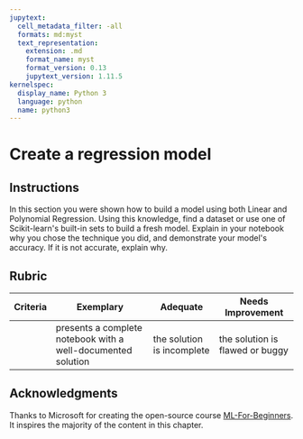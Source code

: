 ```yaml
---
jupytext:
  cell_metadata_filter: -all
  formats: md:myst
  text_representation:
    extension: .md
    format_name: myst
    format_version: 0.13
    jupytext_version: 1.11.5
kernelspec:
  display_name: Python 3
  language: python
  name: python3
---
```


# Create a regression model

## Instructions

In this section you were shown how to build a model using both Linear and Polynomial Regression. Using this knowledge, find a dataset or use one of Scikit-learn's built-in sets to build a fresh model. Explain in your notebook why you chose the technique you did, and demonstrate your model's accuracy. If it is not accurate, explain why.

## Rubric

| Criteria | Exemplary                                                    | Adequate                   | Needs Improvement               |
| -------- | ------------------------------------------------------------ | -------------------------- | ------------------------------- |
|          | presents a complete notebook with a well-documented solution | the solution is incomplete | the solution is flawed or buggy |

## Acknowledgments

Thanks to Microsoft for creating the open-source course [ML-For-Beginners](https://github.com/microsoft/ML-For-Beginners). It inspires the majority of the content in this chapter.
